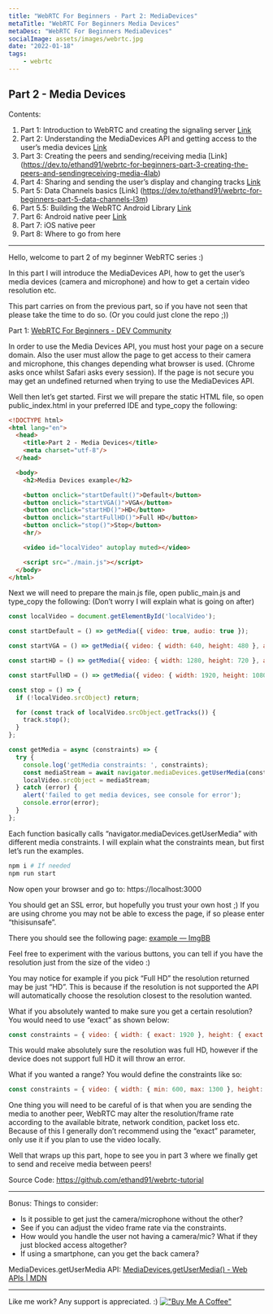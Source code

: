 ```yaml
---
title: "WebRTC For Beginners - Part 2: MediaDevices"
metaTitle: "WebRTC For Beginners Media Devices"
metaDesc: "WebRTC For Beginners MediaDevices"
socialImage: assets/images/webrtc.jpg
date: "2022-01-18"
tags:
	- webrtc
---
```


## Part 2 - Media Devices

Contents:
1. Part 1: Introduction to WebRTC and creating the signaling server [Link](https://dev.to/ethand91/webrtc-for-beginners-1l14)
2. Part 2: Understanding the MediaDevices API and getting access to the user’s media devices [Link](https://dev.to/ethand91/webrtc-for-beginners-part-2-mediadevices-142d)
3. Part 3: Creating the peers and sending/receiving media [Link] (https://dev.to/ethand91/webrtc-for-beginners-part-3-creating-the-peers-and-sendingreceiving-media-4lab)
4. Part 4: Sharing and sending the user’s display and changing tracks [Link](https://dev.to/ethand91/webrtc-for-beginners-part-4-screen-share-42p6)
5. Part 5: Data Channels basics [Link] (https://dev.to/ethand91/webrtc-for-beginners-part-5-data-channels-l3m)
6. Part 5.5: Building the WebRTC Android Library [Link](https://dev.to/ethand91/webrtc-for-beginners-part-55-building-the-webrtc-android-library-e8l)
7. Part 6: Android native peer [Link](https://dev.to/ethand91/webrtc-for-beginners-part-6-android-231l)
8. Part 7: iOS native peer
9. Part 8: Where to go from here

- - - -

Hello, welcome to part 2 of my beginner WebRTC series :) 

In this part I will introduce the MediaDevices API, how to get the user’s media devices (camera and microphone) and how to get a certain video resolution etc.

This part carries on from the previous part, so if you have not seen that please take the time to do so. (Or you could just clone the repo ;))

Part 1: [WebRTC For Beginners - DEV Community](https://dev.to/ethand91/webrtc-for-beginners-1l14)

In order to use the Media Devices API, you must host your page on a secure domain. Also the user must allow the page to get access to their camera and microphone, this changes depending what browser is used. (Chrome asks once whilst Safari asks every session). If the page is not secure you may get an undefined returned when trying to use the MediaDevices API.

Well then let’s get started.
First we will prepare the static HTML file, so open public_index.html in your preferred IDE and type_copy the following:

```html
<!DOCTYPE html>
<html lang="en">
  <head>
    <title>Part 2 - Media Devices</title>
    <meta charset="utf-8"/>
  </head>

  <body>
    <h2>Media Devices example</h2>

    <button onclick="startDefault()">Default</button>
    <button onclick="startVGA()">VGA</button>
    <button onclick="startHD()">HD</button>
    <button onclick="startFullHD()">Full HD</button>
    <button onclick="stop()">Stop</button>
    <hr/>

    <video id="localVideo" autoplay muted></video>

    <script src="./main.js"></script>
  </body>
</html>
```

Next we will need to prepare the main.js file, open public_main.js and type_copy the following: (Don’t worry I will explain what is going on after)

```javascript
const localVideo = document.getElementById('localVideo');

const startDefault = () => getMedia({ video: true, audio: true });

const startVGA = () => getMedia({ video: { width: 640, height: 480 }, audio: true });

const startHD = () => getMedia({ video: { width: 1280, height: 720 }, audio: true });

const startFullHD = () => getMedia({ video: { width: 1920, height: 1080 }, audio: true });

const stop = () => {
  if (!localVideo.srcObject) return;

  for (const track of localVideo.srcObject.getTracks()) {
    track.stop();
  }
};

const getMedia = async (constraints) => {
  try {
    console.log('getMedia constraints: ', constraints);
    const mediaStream = await navigator.mediaDevices.getUserMedia(constraints);
    localVideo.srcObject = mediaStream;
  } catch (error) {
    alert('failed to get media devices, see console for error');
    console.error(error);
  }
};
```

Each function basically calls “navigator.mediaDevices.getUserMedia” with different media constraints. I will explain what the constraints mean, but first let’s run the examples.

```bash
npm i # If needed
npm run start
```

Now open your browser and go to:
https://localhost:3000

You should get an SSL error, but hopefully you trust your own host ;) If you are using chrome you may not be able to excess the page, if so please enter “thisisunsafe”. 

There you should see the following page:
[example — ImgBB](https://ibb.co/7Qv35qQ)

Feel free to experiment with the various buttons, you can tell if you have the resolution just from the size of the video :) 

You may notice for example if you pick “Full HD” the resolution returned may be just “HD”. This is because if the resolution is not supported the API will automatically choose the resolution closest to the resolution wanted.

What if you absolutely wanted to make sure you get a certain resolution? You would need to use “exact” as shown below:

```javascript
const constraints = { video: { width: { exact: 1920 }, height: { exact: 1080 } } };
```

This would make absolutely sure the resolution was full HD, however if the device does not support full HD it will throw an error. 

What if you wanted a range? You would define the constraints like so:
```javascript
const constraints = { video: { width: { min: 600, max: 1300 }, height: { min: 300, max: 800 } } };
```

One thing you will need to be careful of is that when you are sending the media to another peer, WebRTC may alter the resolution/frame rate according to the available bitrate, network condition, packet loss etc. Because of this I generally don’t recommend using the “exact” parameter, only use it if you plan to use the video locally.

Well that wraps up this part, hope to see you in part 3 where we finally get to send and receive media between peers!

Source Code: https://github.com/ethand91/webrtc-tutorial

- - - -
Bonus: Things to consider:
* Is it possible to get just the camera/microphone without the other?
* See if you can adjust the video frame rate via the constraints.
* How would you handle the user not having a camera/mic? What if they just blocked access altogether? 
* If using a smartphone, can you get the back camera?

MediaDevices.getUserMedia API:
[MediaDevices.getUserMedia() - Web APIs | MDN](https://developer.mozilla.org/en-US/docs/Web/API/MediaDevices/getUserMedia)

---

Like me work? Any support is appreciated. :)
[!["Buy Me A Coffee"](https://www.buymeacoffee.com/assets/img/custom_images/orange_img.png)](https://www.buymeacoffee.com/ethand9999)
